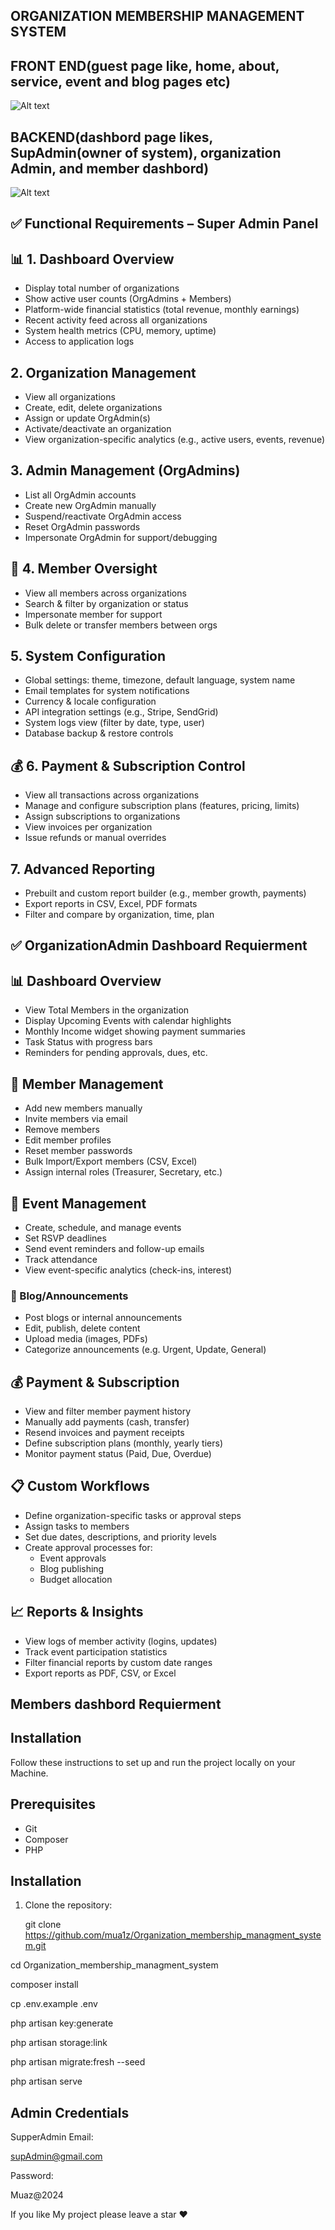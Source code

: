 ## ORGANIZATION MEMBERSHIP MANAGEMENT SYSTEM

  ## FRONT END(guest page like, home, about, service, event and blog pages etc)
![Alt text](https://github.com/mua1z/Organization_membership_managment_system/blob/master/screencapture-localhost-8000-2025-05-22-02_50_20.png)


  ## BACKEND(dashbord page likes, SupAdmin(owner of system), organization Admin, and member dashbord)
![Alt text](https://github.com/mua1z/Organization_membership_managment_system/blob/5a186112d262434e0c32cc389dfd21bebcb6ded3/screencapture-127-0-0-1-8000-home-2025-04-20-21_59_29.png)

## ✅ Functional Requirements – Super Admin Panel

## 📊 1. Dashboard Overview
- Display total number of organizations
- Show active user counts (OrgAdmins + Members)
- Platform-wide financial statistics (total revenue, monthly earnings)
- Recent activity feed across all organizations
- System health metrics (CPU, memory, uptime)
- Access to application logs

## 2. Organization Management
- View all organizations
- Create, edit, delete organizations
- Assign or update OrgAdmin(s)
- Activate/deactivate an organization
- View organization-specific analytics (e.g., active users, events, revenue)

## 3. Admin Management (OrgAdmins)
- List all OrgAdmin accounts
- Create new OrgAdmin manually
- Suspend/reactivate OrgAdmin access
- Reset OrgAdmin passwords
- Impersonate OrgAdmin for support/debugging

## 👥 4. Member Oversight
- View all members across organizations
- Search & filter by organization or status
- Impersonate member for support
- Bulk delete or transfer members between orgs

## 5. System Configuration
- Global settings: theme, timezone, default language, system name
- Email templates for system notifications
- Currency & locale configuration
- API integration settings (e.g., Stripe, SendGrid)
- System logs view (filter by date, type, user)
- Database backup & restore controls

##  💰 6. Payment & Subscription Control
- View all transactions across organizations
- Manage and configure subscription plans (features, pricing, limits)
- Assign subscriptions to organizations
- View invoices per organization
- Issue refunds or manual overrides

## 7. Advanced Reporting
- Prebuilt and custom report builder (e.g., member growth, payments)
- Export reports in CSV, Excel, PDF formats
- Filter and compare by organization, time, plan

 ## ✅ OrganizationAdmin Dashboard Requierment

## 📊 Dashboard Overview
- View Total Members in the organization
- Display Upcoming Events with calendar highlights
- Monthly Income widget showing payment summaries
- Task Status with progress bars
- Reminders for pending approvals, dues, etc.

## 👥 Member Management
- Add new members manually
- Invite members via email
- Remove members
- Edit member profiles
- Reset member passwords
- Bulk Import/Export members (CSV, Excel)
- Assign internal roles (Treasurer, Secretary, etc.)

## 📆 Event Management
- Create, schedule, and manage events
- Set RSVP deadlines
- Send event reminders and follow-up emails
- Track attendance
- View event-specific analytics (check-ins, interest)

### 📝 Blog/Announcements
- Post blogs or internal announcements
- Edit, publish, delete content
- Upload media (images, PDFs)
- Categorize announcements (e.g. Urgent, Update, General)

## 💰 Payment & Subscription
- View and filter member payment history
- Manually add payments (cash, transfer)
- Resend invoices and payment receipts
- Define subscription plans (monthly, yearly tiers)
- Monitor payment status (Paid, Due, Overdue)

## 📋 Custom Workflows
- Define organization-specific tasks or approval steps
- Assign tasks to members
- Set due dates, descriptions, and priority levels
- Create approval processes for:
  - Event approvals
  - Blog publishing
  - Budget allocation

## 📈 Reports & Insights
- View logs of member activity (logins, updates)
- Track event participation statistics
- Filter financial reports by custom date ranges
- Export reports as PDF, CSV, or Excel

      
## Members dashbord Requierment




## Installation
Follow these instructions to set up and run the project locally on your Machine.

## Prerequisites
- Git
- Composer
- PHP
## Installation
1. Clone the repository:
   
   git clone https://github.com/mua1z/Organization_membership_managment_system.git
   
  cd Organization_membership_managment_system
  
composer install

cp .env.example .env

php artisan key:generate

php artisan storage:link

php artisan migrate:fresh --seed

php artisan serve

## Admin Credentials

SupperAdmin Email:

supAdmin@gmail.com

Password:

Muaz@2024

If you like My project please leave a star ❤
